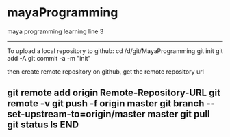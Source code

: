 # mayaProgramming
maya programming learning
line 3

----------------------------------------
To upload a local repository to github:
cd /d/git/MayaProgramming
git init
git add -A
git commit -a -m "init"

then create remote repository on github, get the remote repository url

git remote add origin Remote-Repository-URL
git remote -v
git push -f origin master
git branch --set-upstream-to=origin/master master
git pull
git status
ls
END
----------------------------------------